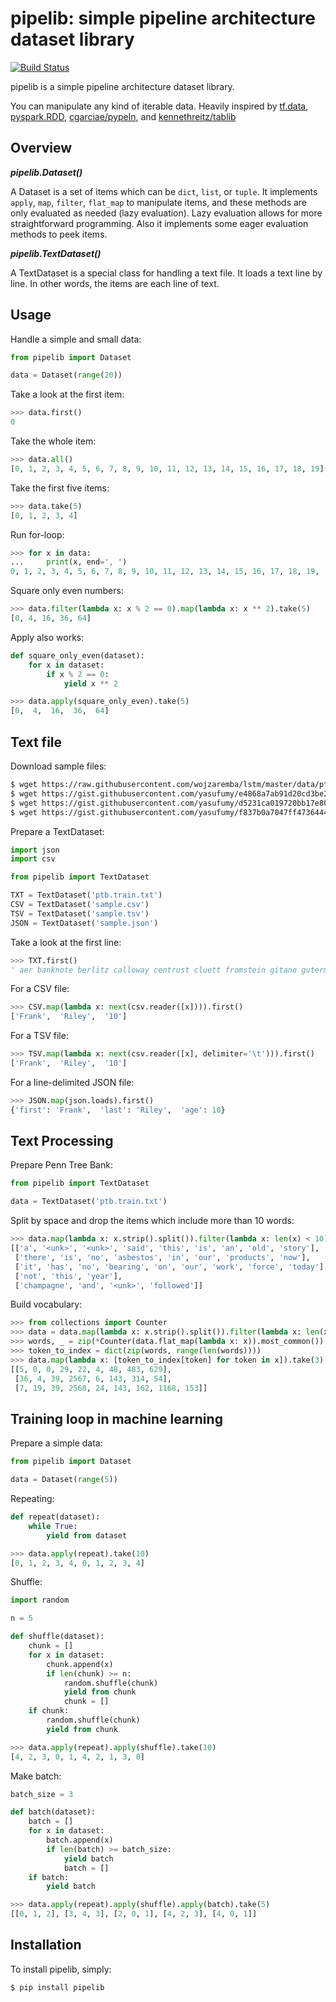 # pipelib: simple pipeline architecture dataset library
[![Build Status](https://travis-ci.org/yasufumy/pipelib.svg?branch=master)](https://travis-ci.org/yasufumy/pipelib)

pipelib is a simple pipeline architecture dataset library.

You can manipulate any kind of iterable data. Heavily inspired by [tf.data](https://www.tensorflow.org/api_docs/python/tf/data/Dataset), [pyspark.RDD](http://spark.apache.org/docs/2.1.0/api/python/pyspark.html#pyspark.RDD), [cgarciae/pypeln](https://github.com/cgarciae/pypeln), and [kennethreitz/tablib](https://github.com/kennethreitz/tablib)

## Overview

**_pipelib.Dataset()_**

A Dataset is a set of items which can be `dict`, `list`, or `tuple`. It implements `apply`, `map`, `filter`, `flat_map` to manipulate items, and these methods are only evaluated as needed (lazy evaluation). Lazy evaluation allows for more straightforward programming. Also it implements some eager evaluation methods to peek items.

**_pipelib.TextDataset()_**

A TextDataset is a special class for handling a text file. It loads a text line by line. In other words, the items are each line of text.

## Usage

Handle a simple and small data:

```py
from pipelib import Dataset

data = Dataset(range(20))
```

Take a look at the first item:

```py
>>> data.first()
0
```

Take the whole item:

```py
>>> data.all()
[0, 1, 2, 3, 4, 5, 6, 7, 8, 9, 10, 11, 12, 13, 14, 15, 16, 17, 18, 19]
```

Take the first five items:

```py
>>> data.take(5)
[0, 1, 2, 3, 4]
```

Run for-loop:

```py
>>> for x in data:
...     print(x, end=', ')
0, 1, 2, 3, 4, 5, 6, 7, 8, 9, 10, 11, 12, 13, 14, 15, 16, 17, 18, 19, 
```

Square only even numbers:

```py
>>> data.filter(lambda x: x % 2 == 0).map(lambda x: x ** 2).take(5)
[0, 4, 16, 36, 64]
```

Apply also works:

```py
def square_only_even(dataset):
    for x in dataset:
        if x % 2 == 0:
            yield x ** 2
```

```py
>>> data.apply(square_only_even).take(5)
[0,  4,  16,  36,  64]
```

## Text file

Download sample files:

```bash
$ wget https://raw.githubusercontent.com/wojzaremba/lstm/master/data/ptb.train.txt
$ wget https://gist.githubusercontent.com/yasufumy/e4868a7ab91d20cd3be2e3669b6189cd/raw/553320aeae11221c90a3963c0e0855bceb0184f1/sample.csv
$ wget https://gist.githubusercontent.com/yasufumy/d5231ca019720bb17e80999d5b6e1408/raw/c811aaee38a039ad2ea089814a0b5c63a7abbe12/sample.tsv
$ wget https://gist.githubusercontent.com/yasufumy/f837b0a7047ff4736444c649f85c82dd/raw/2b63139431298ae9cf9fb2363bfe8afc9f4afd04/sample.json
```

Prepare a TextDataset:

```py
import json
import csv

from pipelib import TextDataset

TXT = TextDataset('ptb.train.txt')
CSV = TextDataset('sample.csv')
TSV = TextDataset('sample.tsv')
JSON = TextDataset('sample.json')
```

Take a look at the first line:

```py
>>> TXT.first()
' aer banknote berlitz calloway centrust cluett fromstein gitano guterman hydro-quebec ipo kia memotec mlx nahb punts rake regatta rubens sim snack-food ssangyong swapo wachter '
```

For a CSV file:

```py
>>> CSV.map(lambda x: next(csv.reader([x]))).first()
['Frank',  'Riley',  '10']
```

For a TSV file:

```py
>>> TSV.map(lambda x: next(csv.reader([x], delimiter='\t'))).first()
['Frank',  'Riley',  '10']
```

For a line-delimited JSON file:

```py
>>> JSON.map(json.loads).first()
{'first': 'Frank',  'last': 'Riley',  'age': 10}
```

## Text Processing

Prepare Penn Tree Bank:

```py
from pipelib import TextDataset

data = TextDataset('ptb.train.txt')
```

Split by space and drop the items which include more than 10 words:

```py
>>> data.map(lambda x: x.strip().split()).filter(lambda x: len(x) < 10).take(5)
[['a', '<unk>', '<unk>', 'said', 'this', 'is', 'an', 'old', 'story'],
 ['there', 'is', 'no', 'asbestos', 'in', 'our', 'products', 'now'],
 ['it', 'has', 'no', 'bearing', 'on', 'our', 'work', 'force', 'today'],
 ['not', 'this', 'year'],
 ['champagne', 'and', '<unk>', 'followed']]
```

Build vocabulary:

```py
>>> from collections import Counter
>>> data = data.map(lambda x: x.strip().split()).filter(lambda x: len(x) < 10)
>>> words, _ = zip(*Counter(data.flat_map(lambda x: x)).most_common())
>>> token_to_index = dict(zip(words, range(len(words))))
>>> data.map(lambda x: [token_to_index[token] for token in x]).take(3)
[[5, 0, 0, 29, 22, 4, 48, 483, 629],
 [36, 4, 39, 2567, 6, 143, 314, 54],
 [7, 19, 39, 2568, 24, 143, 162, 1168, 153]]
```

## Training loop in machine learning

Prepare a simple data:

```py
from pipelib import Dataset

data = Dataset(range(5))
```

Repeating:

```py
def repeat(dataset):
    while True:
        yield from dataset
```

```py
>>> data.apply(repeat).take(10)
[0, 1, 2, 3, 4, 0, 1, 2, 3, 4]
```

Shuffle:

```py
import random

n = 5

def shuffle(dataset):
    chunk = []
    for x in dataset:
        chunk.append(x)
        if len(chunk) >= n:
            random.shuffle(chunk)
            yield from chunk
            chunk = []
    if chunk:
        random.shuffle(chunk)
        yield from chunk
```

```py
>>> data.apply(repeat).apply(shuffle).take(10)
[4, 2, 3, 0, 1, 4, 2, 1, 3, 0]
```

Make batch:

```py
batch_size = 3

def batch(dataset):
    batch = []
    for x in dataset:
        batch.append(x)
        if len(batch) >= batch_size:
            yield batch
            batch = []
    if batch:
        yield batch
```

```py
>>> data.apply(repeat).apply(shuffle).apply(batch).take(5)
[[0, 1, 2], [3, 4, 3], [2, 0, 1], [4, 2, 3], [4, 0, 1]]
```

## Installation

To install pipelib, simply:

```bash
$ pip install pipelib
```
